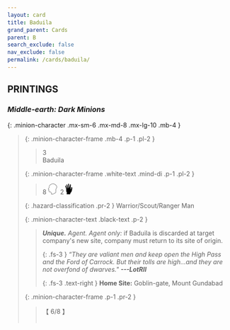 ```yaml
---
layout: card
title: Baduila
grand_parent: Cards
parent: B
search_exclude: false
nav_exclude: false
permalink: /cards/baduila/
---
```


## PRINTINGS


### _Middle-earth: Dark Minions_

{: .minion-character .mx-sm-6 .mx-md-8 .mx-lg-10 .mb-4 }
> {: .minion-character-frame .mb-4 .p-1 .pl-2 }
> > <div class="hazard-mp">3</div>
> > <div class="card-name">Baduila</div>
>
> {: .minion-character-frame .white-text .mind-di .p-1 .pl-2 }
> > 8 ![](/assets/images/mind.svg)&ensp;2![](/assets/images/di.svg)
>
> {: .hazard-classification .pr-2 }
> Warrior/Scout/Ranger Man
>
> {: .minion-character-text .black-text .p-2 }
> > _**Unique.**_ _Agent._ _Agent only:_ if Baduila is discarded at target company's new site, company must return to its site of origin. 
> > 
> > {: .fs-3 } 
> > _“They are valiant men and keep open the High Pass and the Ford of Carrock. But their tolls are high...and they are not overfond of dwarves."_ ***---&#65279;LotRII***  
> > 
> > {: .fs-3 .text-right } 
> > **Home Site:** Goblin-gate, Mount Gundabad  
>
> {: .minion-character-frame .p-1 .pr-2 }
> > <div class="card-shield">【 6/8 】</div>
> > <div class="card-corruption-white">&nbsp;</div>
